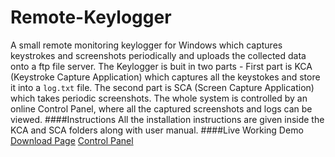 # Remote-Keylogger
A small remote monitoring keylogger for Windows which captures keystrokes and screenshots periodically and uploads the collected data onto a ftp file server. The Keylogger is buit in two parts - First part is KCA (Keystroke Capture Application) which captures all the keystokes and store it into a `log.txt` file. The second part is SCA (Screen Capture Application) which takes periodic screenshots.
The whole system is controlled by an online Control Panel, where all the captured screenshots and logs can be viewed.
####Instructions
All the installation instructions are given inside the KCA and SCA folders along with user manual.
####Live Working Demo
[Download Page](http://jugaad.eu.pn/keylogger/download.html)
[Control Panel](http://jugaad.eu.pn/keylogger/)
